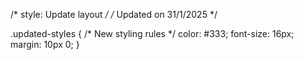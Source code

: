 /* style: Update layout */
/* Updated on 31/1/2025 */

.updated-styles {
  /* New styling rules */
  color: #333;
  font-size: 16px;
  margin: 10px 0;
}